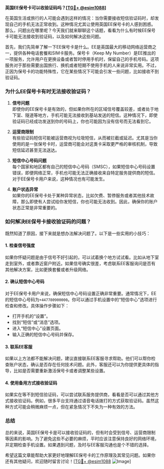 **英国EE保号卡可以收验证码吗？[[TG💪+ @esim1088](https://t.me/s/esim1088)]**

在英国生活或旅行的人可能会遇到这样的情况：当你需要接收短信验证码时，却发现自己的手机无法正常收到。这种情况尤其让使用英国EE保号卡的人感到困惑。那么，问题出在哪里呢？今天我们就来聊聊这个话题，看看为什么有时候EE保号卡可能无法接收到验证码，以及如何解决这些问题。

首先，我们先简单了解一下EE保号卡是什么。EE是英国最大的移动网络运营商之一，提供各种电话套餐和SIM卡服务。保号卡（Keep My Number）是EE推出的一项服务，允许用户在更换设备或者暂时停用手机时，保留自己的手机号码。这项服务对于那些需要出国旅行、换机或者短期不使用手机的人来说非常实用。不过，正因为保号卡的功能特殊性，它在某些情况下可能会引发一些问题，比如接收不到验证码。

### 为什么EE保号卡有时无法接收验证码？

1. **信号问题**  
   即使你的EE保号卡是有效的，但如果你所在的区域信号覆盖较差，或者处于地下室、隧道等地方，手机可能无法接收到基站发送的短信。这种情况下，即使验证码已经成功发送到你的号码上，你也可能因为没有信号而无法看到它。

2. **运营商限制**  
   有些验证码短信可能被运营商视为垃圾短信，从而被拦截或延迟。尤其是当你使用的是一张保号卡时，运营商可能会对这类卡采取更严格的审核机制，导致短信延迟甚至无法送达。

3. **短信中心号码问题**  
   每个国家和地区都有自己的短信中心号码（SMSC），如果短信中心号码设置错误，即便网络正常，手机也可能无法正确接收来自特定服务提供商的短信。对于EE保号卡用户来说，这种情况也有可能发生。

4. **账户状态异常**  
   如果你的EE保号卡处于某种异常状态，比如欠费、暂停服务或者其他技术故障，那么即使有人尝试给你发短信，你也可能无法收到。因此，确保你的账户状态正常是非常重要的。

### 如何解决EE保号卡接收验证码的问题？

既然知道了原因，接下来就是想办法解决问题了。以下是一些实用的小技巧：

#### 1. 检查信号强度
如果你怀疑问题是由于信号不好引起的，可以试着换个地方试试看。比如从地下室走到室外，或者靠近窗户附近。如果信号确实很差，考虑联系EE客服询问是否有其他解决方案，比如更换套餐或者升级网络。

#### 2. 确认短信中心号码
对于EE保号卡用户来说，确保短信中心号码设置正确非常重要。通常情况下，EE的短信中心号码为`+447780900000`。你可以通过手机设置中的“短信中心”选项进行检查和修改。具体操作步骤如下：
- 打开手机的“设置”。
- 找到“短信”或“消息”选项。
- 进入“短信中心”设置页面。
- 输入正确的短信中心号码并保存。

#### 3. 联系EE客服
如果以上方法都不能解决问题，建议直接联系EE客服寻求帮助。他们可以帮你检查账户状态，确认是否存在任何技术问题。此外，客服还可以为你提供更具体的指导，比如是否需要重新激活保号卡或者调整某些设置。

#### 4. 使用备用方式接收验证码
如果实在等不到短信验证码，可以尝试联系服务提供商，看看是否可以通过其他方式接收验证码。例如，很多平台支持通过语音电话拨打的方式获取验证码。虽然这种方式可能会稍微麻烦一点，但在紧急情况下不失为一种有效的方法。

### 总结

总的来说，英国EE保号卡是可以接收验证码的，但有时会受到信号、运营商限制等因素的影响。为了避免这些不必要的麻烦，平时应该注意保持良好的网络环境，并定期检查手机设置。如果遇到问题，及时与EE客服沟通也是个不错的选择。

希望这篇文章能帮助大家更好地理解EE保号卡的工作原理及其常见问题。如果你还有其他疑问，欢迎随时留言讨论！[[TG💪+ @esim1088](https://t.me/s/esim1088) ![Image](https://i.postimg.cc/4NQfJmqS/Snipaste-2025-05-13-00-14-12.png)]